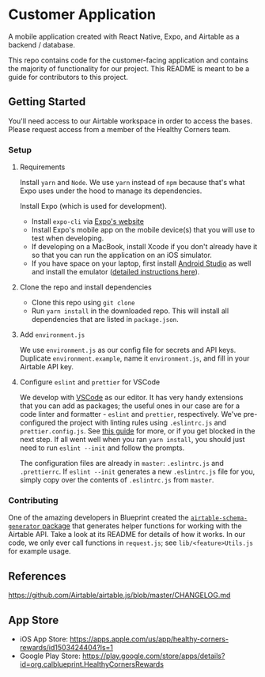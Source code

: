 # Customer Application

A mobile application created with React Native, Expo, and Airtable as a backend / database.

This repo contains code for the customer-facing application and contains the majority of functionality for our project. This README is meant to be a guide for contributors to this project.

## Getting Started

You'll need access to our Airtable workspace in order to access the bases. Please request access from a member of the Healthy Corners team.

### Setup

1. Requirements

   Install `yarn` and `Node`. We use `yarn` instead of `npm` because that's what Expo uses under the hood to manage its dependencies.

   Install Expo (which is used for development).

   - Install `expo-cli` via [Expo's website](https://docs.expo.io/versions/latest/get-started/installation/)
   - Install Expo's mobile app on the mobile device(s) that you will use to test when developing.
   - If developing on a MacBook, install Xcode if you don't already have it so that you can run the application on an iOS simulator.
   - If you have space on your laptop, first install [Android Studio](https://developer.android.com/studio) as well and install the emulator ([detailed instructions here](https://developer.android.com/studio/run/emulator)).

2. Clone the repo and install dependencies

   - Clone this repo using `git clone`
   - Run `yarn install` in the downloaded repo. This will install all dependencies that are listed in `package.json`.

3. Add `environment.js`

   We use `environment.js` as our config file for secrets and API keys. Duplicate `environment.example`, name it `environment.js`, and fill in your Airtable API key.

4. Configure `eslint` and `prettier` for VSCode

   We develop with [VSCode](https://code.visualstudio.com/) as our editor. It has very handy extensions that you can add as packages; the useful ones in our case are for a code linter and formatter - `eslint` and `prettier`, respectively.
   We've pre-configured the project with linting rules using `.eslintrc.js` and `prettier.config.js`. See [this guide](https://www.notion.so/ESLint-Prettier-in-VSCode-23198173239d41c69cb02748a1cd2f08) for more, or if you get blocked in the next step.
   If all went well when you ran `yarn install`, you should just need to run `eslint --init` and follow the prompts.

   The configuration files are already in `master`: `.eslintrc.js` and `.prettierrc`. If `eslint --init` generates a new `.eslintrc.js` file for you, simply copy over the contents of `.eslintrc.js` from `master`.

### Contributing

One of the amazing developers in Blueprint created the [`airtable-schema-generator` package](https://github.com/aivantg/airtable-schema-generator) that generates helper functions for working with the Airtable API. Take a look at its README for details of how it works. In our code, we only ever call functions in `request.js`; see `lib/<feature>Utils.js` for example usage.

## References

<https://github.com/Airtable/airtable.js/blob/master/CHANGELOG.md>

## App Store

- iOS App Store: <https://apps.apple.com/us/app/healthy-corners-rewards/id1503424404?ls=1>
- Google Play Store: <https://play.google.com/store/apps/details?id=org.calblueprint.HealthyCornersRewards>
